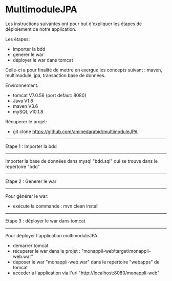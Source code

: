 # MultimoduleJPA

Les instructions suivantes ont pour but d'expliquer les étapes de déploiement de notre application.

Les étapes:
- importer la bdd
- generer le war
- déployer le war dans tomcat

Celle-ci a pour finalité de mettre en exergue les concepts suivant : maven, multimodule, jpa, transaction base de données.

Environnement:
- tomcat V7.0.56 (port defaut: 8080)
- Java V1.8
- maven V3.6
- mySQL v10.1.8

Récuperer le projet:
- git clone https://github.com/aminedarabid/multimoduleJPA

***********************************************************************************************************************************
Etape 1 : Importer la bdd
***********************************************************************************************************************************
Importer la base de données dans mysql "bdd.sql" qui se trouve dans le repertoire "bdd"

***********************************************************************************************************************************
Etape 2 : Generer le war
***********************************************************************************************************************************
Pour générer le war:
- exécute la  commande : mvn clean install

***********************************************************************************************************************************
Etape 3 : déployer le war dans tomcat
***********************************************************************************************************************************
Pour déployer l'application multimoduleJPA: 
- demarrer tomcat 
- récuperer le war dans le projet : "monappli-web\target\monappli-web.war"
- deposer le war "monappli-web.war" dans le repertoire "webapps" de tomcat
- acceder a l'application via l'url "http://localhost:8080/monappli-web"
